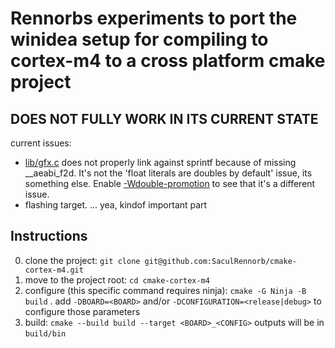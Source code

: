 # Rennorbs experiments to port the winidea setup for compiling to cortex-m4 to a cross platform cmake project

## **DOES NOT FULLY WORK IN ITS CURRENT STATE**
current issues: 
- [lib/gfx.c](lib/gfx.c:539) does not properly link against sprintf because of missing __aeabi_f2d. It's not the 'float literals are doubles by default' issue, its something else. Enable [-Wdouble-promotion](CMakeLists.txt:94) to see that it's a different issue. 
- flashing target. ... yea, kindof important part 

## Instructions

0. clone the project: `git clone git@github.com:SaculRennorb/cmake-cortex-m4.git`
1. move to the project root: `cd cmake-cortex-m4`
2. configure (this specific command requires ninja): `cmake -G Ninja -B build` . add `-DBOARD=<BOARD>` and/or `-DCONFIGURATION=<release|debug>` to configure those parameters
4. build: `cmake --build build --target <BOARD>_<CONFIG>` outputs will be in `build/bin`